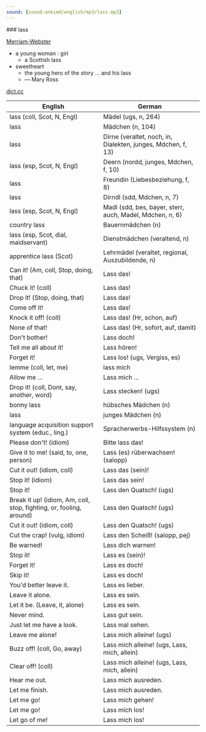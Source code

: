 ```yaml
---
sound: [sound:ankimd/english/mp3/lass.mp3]
---
```


\### lass

[Merriam-Webster](https://www.merriam-webster.com/dictionary/lass)

- a young woman : girl
    - a Scottish lass
- sweetheart
    - the young hero of the story … and his lass
    - — Mary Ross

[dict.cc](https://www.dict.cc/lass)

| English        | German       |
| -------------- | ------------ |
| lass (coll, Scot, N, Engl) | Mädel (ugs, n, 264) |
| lass | Mädchen (n, 104) |
| lass | Dirne (veraltet, noch, in, Dialekten, junges, Mdchen, f, 13) |
| lass (esp, Scot, N, Engl) | Deern (nordd, junges, Mdchen, f, 10) |
| lass | Freundin (Liebesbeziehung, f, 8) |
| lass | Dirndl (sdd, Mdchen, n, 7) |
| lass (esp, Scot, N, Engl) | Madl (sdd, bes, bayer, sterr, auch, Madel, Mdchen, n, 6) |
| country lass | Bauernmädchen (n) |
| lass (esp, Scot, dial, maidservant) | Dienstmädchen (veraltend, n) |
| apprentice lass (Scot) | Lehrmädel (veraltet, regional, Auszubildende, n) |
| Can it! (Am, coll, Stop, doing, that) | Lass das! |
| Chuck it! (coll) | Lass das! |
| Drop it! (Stop, doing, that) | Lass das! |
| Come off it! | Lass das! |
| Knock it off! (coll) | Lass das! (Hr, schon, auf) |
| None of that! | Lass das! (Hr, sofort, auf, damit) |
| Don't bother! | Lass doch! |
| Tell me all about it! | Lass hören! |
| Forget it! | Lass los! (ugs, Vergiss, es) |
| lemme (coll, let, me) | lass mich |
| Allow me ... | Lass mich ... |
| Drop it! (coll, Dont, say, another, word) | Lass stecken! (ugs) |
| bonny lass | hübsches Mädchen (n) |
| lass | junges Mädchen (n) |
| language acquisition support system <LASS> (educ., ling.) | Spracherwerbs-Hilfssystem (n) |
| Please don't! (idiom) | Bitte lass das! |
| Give it to me! (said, to, one, person) | Lass (es) rüberwachsen! (salopp) |
| Cut it out! (idiom, coll) | Lass das (sein)! |
| Stop it! (idiom) | Lass das sein! |
| Stop it! | Lass den Quatsch! (ugs) |
| Break it up! (idiom, Am, coll, stop, fighting, or, fooling, around) | Lass den Quatsch! (ugs) |
| Cut it out! (idiom, coll) | Lass den Quatsch! (ugs) |
| Cut the crap! (vulg, idiom) | Lass den Scheiß! (salopp, pej) |
| Be warned! | Lass dich warnen! |
| Stop it! | Lass es (sein)! |
| Forget it! | Lass es doch! |
| Skip it! | Lass es doch! |
| You'd better leave it. | Lass es lieber. |
| Leave it alone. | Lass es sein. |
| Let it be. (Leave, it, alone) | Lass es sein. |
| Never mind. | Lass gut sein. |
| Just let me have a look. | Lass mal sehen. |
| Leave me alone! | Lass mich alleine! (ugs) |
| Buzz off! (coll, Go, away) | Lass mich alleine! (ugs, Lass, mich, allein) |
| Clear off! (coll) | Lass mich alleine! (ugs, Lass, mich, allein) |
| Hear me out. | Lass mich ausreden. |
| Let me finish. | Lass mich ausreden. |
| Let me go! | Lass mich gehen! |
| Let me go! | Lass mich los! |
| Let go of me! | Lass mich los! |
